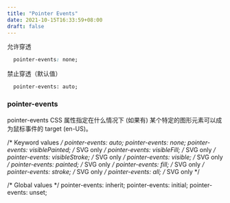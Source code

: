 ```yaml
---
title: "Pointer Events"
date: 2021-10-15T16:33:59+08:00
draft: false
---
```


允许穿透

```css
  pointer-events: none; 
```

禁止穿透（默认值）

```
  pointer-events: auto; 
```


### pointer-events

pointer-events CSS 属性指定在什么情况下 (如果有) 某个特定的图形元素可以成为鼠标事件的 target (en-US)。

/* Keyword values */
pointer-events: auto;
pointer-events: none;
pointer-events: visiblePainted; /* SVG only */
pointer-events: visibleFill;    /* SVG only */
pointer-events: visibleStroke;  /* SVG only */
pointer-events: visible;        /* SVG only */
pointer-events: painted;        /* SVG only */
pointer-events: fill;           /* SVG only */
pointer-events: stroke;         /* SVG only */
pointer-events: all;            /* SVG only */

/* Global values */
pointer-events: inherit;
pointer-events: initial;
pointer-events: unset;